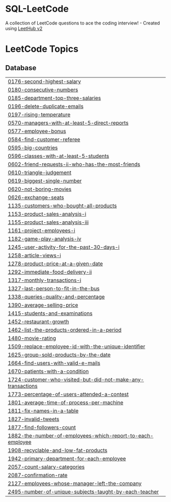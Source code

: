 # SQL-LeetCode
A collection of LeetCode questions to ace the coding interview! - Created using [LeetHub v2](https://github.com/arunbhardwaj/LeetHub-2.0)

<!---LeetCode Topics Start-->
# LeetCode Topics
## Database
|  |
| ------- |
| [0176-second-highest-salary](https://github.com/roshkhan2000/SQL-LeetCode/tree/master/0176-second-highest-salary) |
| [0180-consecutive-numbers](https://github.com/roshkhan2000/SQL-LeetCode/tree/master/0180-consecutive-numbers) |
| [0185-department-top-three-salaries](https://github.com/roshkhan2000/SQL-LeetCode/tree/master/0185-department-top-three-salaries) |
| [0196-delete-duplicate-emails](https://github.com/roshkhan2000/SQL-LeetCode/tree/master/0196-delete-duplicate-emails) |
| [0197-rising-temperature](https://github.com/roshkhan2000/SQL-LeetCode/tree/master/0197-rising-temperature) |
| [0570-managers-with-at-least-5-direct-reports](https://github.com/roshkhan2000/SQL-LeetCode/tree/master/0570-managers-with-at-least-5-direct-reports) |
| [0577-employee-bonus](https://github.com/roshkhan2000/SQL-LeetCode/tree/master/0577-employee-bonus) |
| [0584-find-customer-referee](https://github.com/roshkhan2000/SQL-LeetCode/tree/master/0584-find-customer-referee) |
| [0595-big-countries](https://github.com/roshkhan2000/SQL-LeetCode/tree/master/0595-big-countries) |
| [0596-classes-with-at-least-5-students](https://github.com/roshkhan2000/SQL-LeetCode/tree/master/0596-classes-with-at-least-5-students) |
| [0602-friend-requests-ii-who-has-the-most-friends](https://github.com/roshkhan2000/SQL-LeetCode/tree/master/0602-friend-requests-ii-who-has-the-most-friends) |
| [0610-triangle-judgement](https://github.com/roshkhan2000/SQL-LeetCode/tree/master/0610-triangle-judgement) |
| [0619-biggest-single-number](https://github.com/roshkhan2000/SQL-LeetCode/tree/master/0619-biggest-single-number) |
| [0620-not-boring-movies](https://github.com/roshkhan2000/SQL-LeetCode/tree/master/0620-not-boring-movies) |
| [0626-exchange-seats](https://github.com/roshkhan2000/SQL-LeetCode/tree/master/0626-exchange-seats) |
| [1135-customers-who-bought-all-products](https://github.com/roshkhan2000/SQL-LeetCode/tree/master/1135-customers-who-bought-all-products) |
| [1153-product-sales-analysis-i](https://github.com/roshkhan2000/SQL-LeetCode/tree/master/1153-product-sales-analysis-i) |
| [1155-product-sales-analysis-iii](https://github.com/roshkhan2000/SQL-LeetCode/tree/master/1155-product-sales-analysis-iii) |
| [1161-project-employees-i](https://github.com/roshkhan2000/SQL-LeetCode/tree/master/1161-project-employees-i) |
| [1182-game-play-analysis-iv](https://github.com/roshkhan2000/SQL-LeetCode/tree/master/1182-game-play-analysis-iv) |
| [1245-user-activity-for-the-past-30-days-i](https://github.com/roshkhan2000/SQL-LeetCode/tree/master/1245-user-activity-for-the-past-30-days-i) |
| [1258-article-views-i](https://github.com/roshkhan2000/SQL-LeetCode/tree/master/1258-article-views-i) |
| [1278-product-price-at-a-given-date](https://github.com/roshkhan2000/SQL-LeetCode/tree/master/1278-product-price-at-a-given-date) |
| [1292-immediate-food-delivery-ii](https://github.com/roshkhan2000/SQL-LeetCode/tree/master/1292-immediate-food-delivery-ii) |
| [1317-monthly-transactions-i](https://github.com/roshkhan2000/SQL-LeetCode/tree/master/1317-monthly-transactions-i) |
| [1327-last-person-to-fit-in-the-bus](https://github.com/roshkhan2000/SQL-LeetCode/tree/master/1327-last-person-to-fit-in-the-bus) |
| [1338-queries-quality-and-percentage](https://github.com/roshkhan2000/SQL-LeetCode/tree/master/1338-queries-quality-and-percentage) |
| [1390-average-selling-price](https://github.com/roshkhan2000/SQL-LeetCode/tree/master/1390-average-selling-price) |
| [1415-students-and-examinations](https://github.com/roshkhan2000/SQL-LeetCode/tree/master/1415-students-and-examinations) |
| [1452-restaurant-growth](https://github.com/roshkhan2000/SQL-LeetCode/tree/master/1452-restaurant-growth) |
| [1462-list-the-products-ordered-in-a-period](https://github.com/roshkhan2000/SQL-LeetCode/tree/master/1462-list-the-products-ordered-in-a-period) |
| [1480-movie-rating](https://github.com/roshkhan2000/SQL-LeetCode/tree/master/1480-movie-rating) |
| [1509-replace-employee-id-with-the-unique-identifier](https://github.com/roshkhan2000/SQL-LeetCode/tree/master/1509-replace-employee-id-with-the-unique-identifier) |
| [1625-group-sold-products-by-the-date](https://github.com/roshkhan2000/SQL-LeetCode/tree/master/1625-group-sold-products-by-the-date) |
| [1664-find-users-with-valid-e-mails](https://github.com/roshkhan2000/SQL-LeetCode/tree/master/1664-find-users-with-valid-e-mails) |
| [1670-patients-with-a-condition](https://github.com/roshkhan2000/SQL-LeetCode/tree/master/1670-patients-with-a-condition) |
| [1724-customer-who-visited-but-did-not-make-any-transactions](https://github.com/roshkhan2000/SQL-LeetCode/tree/master/1724-customer-who-visited-but-did-not-make-any-transactions) |
| [1773-percentage-of-users-attended-a-contest](https://github.com/roshkhan2000/SQL-LeetCode/tree/master/1773-percentage-of-users-attended-a-contest) |
| [1801-average-time-of-process-per-machine](https://github.com/roshkhan2000/SQL-LeetCode/tree/master/1801-average-time-of-process-per-machine) |
| [1811-fix-names-in-a-table](https://github.com/roshkhan2000/SQL-LeetCode/tree/master/1811-fix-names-in-a-table) |
| [1827-invalid-tweets](https://github.com/roshkhan2000/SQL-LeetCode/tree/master/1827-invalid-tweets) |
| [1877-find-followers-count](https://github.com/roshkhan2000/SQL-LeetCode/tree/master/1877-find-followers-count) |
| [1882-the-number-of-employees-which-report-to-each-employee](https://github.com/roshkhan2000/SQL-LeetCode/tree/master/1882-the-number-of-employees-which-report-to-each-employee) |
| [1908-recyclable-and-low-fat-products](https://github.com/roshkhan2000/SQL-LeetCode/tree/master/1908-recyclable-and-low-fat-products) |
| [1942-primary-department-for-each-employee](https://github.com/roshkhan2000/SQL-LeetCode/tree/master/1942-primary-department-for-each-employee) |
| [2057-count-salary-categories](https://github.com/roshkhan2000/SQL-LeetCode/tree/master/2057-count-salary-categories) |
| [2087-confirmation-rate](https://github.com/roshkhan2000/SQL-LeetCode/tree/master/2087-confirmation-rate) |
| [2127-employees-whose-manager-left-the-company](https://github.com/roshkhan2000/SQL-LeetCode/tree/master/2127-employees-whose-manager-left-the-company) |
| [2495-number-of-unique-subjects-taught-by-each-teacher](https://github.com/roshkhan2000/SQL-LeetCode/tree/master/2495-number-of-unique-subjects-taught-by-each-teacher) |
<!---LeetCode Topics End-->